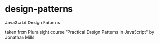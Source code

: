 # design-patterns
JavaScript Design Patterns

taken from Pluralsight course "Practical Design Patterns in JavaScript" by Jonathan Mills
